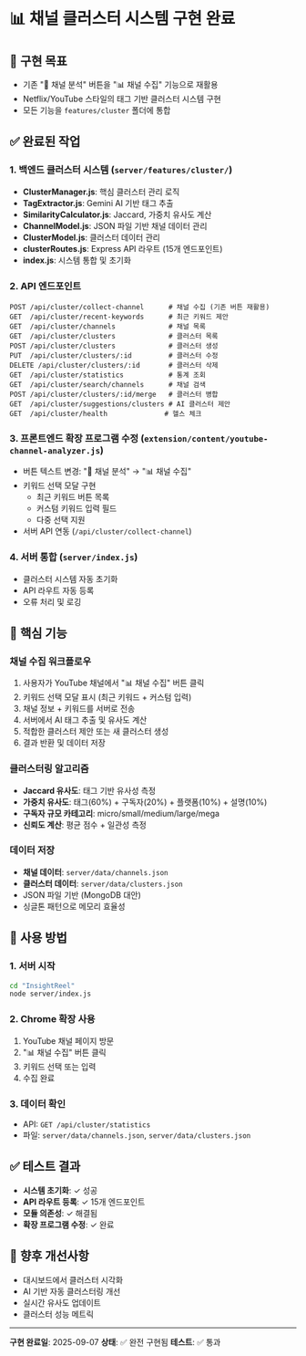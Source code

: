 # 📊 채널 클러스터 시스템 구현 완료

## 🎯 구현 목표
- 기존 "🤖 채널 분석" 버튼을 "📊 채널 수집" 기능으로 재활용
- Netflix/YouTube 스타일의 태그 기반 클러스터 시스템 구현
- 모든 기능을 `features/cluster` 폴더에 통합

## ✅ 완료된 작업

### 1. 백엔드 클러스터 시스템 (`server/features/cluster/`)
- **ClusterManager.js**: 핵심 클러스터 관리 로직
- **TagExtractor.js**: Gemini AI 기반 태그 추출
- **SimilarityCalculator.js**: Jaccard, 가중치 유사도 계산
- **ChannelModel.js**: JSON 파일 기반 채널 데이터 관리
- **ClusterModel.js**: 클러스터 데이터 관리
- **clusterRoutes.js**: Express API 라우트 (15개 엔드포인트)
- **index.js**: 시스템 통합 및 초기화

### 2. API 엔드포인트
```
POST /api/cluster/collect-channel      # 채널 수집 (기존 버튼 재활용)
GET  /api/cluster/recent-keywords      # 최근 키워드 제안
GET  /api/cluster/channels             # 채널 목록
GET  /api/cluster/clusters             # 클러스터 목록
POST /api/cluster/clusters             # 클러스터 생성
PUT  /api/cluster/clusters/:id         # 클러스터 수정
DELETE /api/cluster/clusters/:id       # 클러스터 삭제
GET  /api/cluster/statistics           # 통계 조회
GET  /api/cluster/search/channels      # 채널 검색
POST /api/cluster/clusters/:id/merge   # 클러스터 병합
GET  /api/cluster/suggestions/clusters # AI 클러스터 제안
GET  /api/cluster/health              # 헬스 체크
```

### 3. 프론트엔드 확장 프로그램 수정 (`extension/content/youtube-channel-analyzer.js`)
- 버튼 텍스트 변경: "🤖 채널 분석" → "📊 채널 수집"
- 키워드 선택 모달 구현
  - 최근 키워드 버튼 목록
  - 커스텀 키워드 입력 필드
  - 다중 선택 지원
- 서버 API 연동 (`/api/cluster/collect-channel`)

### 4. 서버 통합 (`server/index.js`)
- 클러스터 시스템 자동 초기화
- API 라우트 자동 등록
- 오류 처리 및 로깅

## 🔧 핵심 기능

### 채널 수집 워크플로우
1. 사용자가 YouTube 채널에서 "📊 채널 수집" 버튼 클릭
2. 키워드 선택 모달 표시 (최근 키워드 + 커스텀 입력)
3. 채널 정보 + 키워드를 서버로 전송
4. 서버에서 AI 태그 추출 및 유사도 계산
5. 적합한 클러스터 제안 또는 새 클러스터 생성
6. 결과 반환 및 데이터 저장

### 클러스터링 알고리즘
- **Jaccard 유사도**: 태그 기반 유사성 측정
- **가중치 유사도**: 태그(60%) + 구독자(20%) + 플랫폼(10%) + 설명(10%)
- **구독자 규모 카테고리**: micro/small/medium/large/mega
- **신뢰도 계산**: 평균 점수 + 일관성 측정

### 데이터 저장
- **채널 데이터**: `server/data/channels.json`
- **클러스터 데이터**: `server/data/clusters.json`
- JSON 파일 기반 (MongoDB 대안)
- 싱글톤 패턴으로 메모리 효율성

## 🚀 사용 방법

### 1. 서버 시작
```bash
cd "InsightReel"
node server/index.js
```

### 2. Chrome 확장 사용
1. YouTube 채널 페이지 방문
2. "📊 채널 수집" 버튼 클릭
3. 키워드 선택 또는 입력
4. 수집 완료

### 3. 데이터 확인
- API: `GET /api/cluster/statistics`
- 파일: `server/data/channels.json`, `server/data/clusters.json`

## ✅ 테스트 결과
- **시스템 초기화**: ✓ 성공
- **API 라우트 등록**: ✓ 15개 엔드포인트
- **모듈 의존성**: ✓ 해결됨
- **확장 프로그램 수정**: ✓ 완료

## 📝 향후 개선사항
- 대시보드에서 클러스터 시각화
- AI 기반 자동 클러스터링 개선
- 실시간 유사도 업데이트
- 클러스터 성능 메트릭

---
**구현 완료일**: 2025-09-07
**상태**: ✅ 완전 구현됨
**테스트**: ✅ 통과